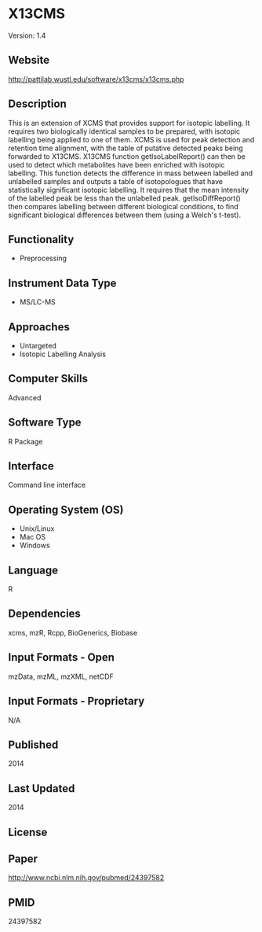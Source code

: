 # X13CMS
Version: 1.4

## Website
http://pattilab.wustl.edu/software/x13cms/x13cms.php

## Description
This is an extension of XCMS that provides support for isotopic labelling. It requires two biologically identical samples to be prepared, with isotopic labelling being applied to one of them. XCMS is used for peak detection and retention time alignment, with the table of putative detected peaks being forwarded to X13CMS. X13CMS function getIsoLabelReport() can then be used to detect which metabolites have been enriched with isotopic labelling. This function detects the difference in mass between labelled and unlabelled samples and outputs a table of isotopologues that have statistically significant isotopic labelling. It requires that the mean intensity of the labelled peak be less than the unlabelled peak. getIsoDiffReport() then compares labelling between different biological conditions, to find significant biological differences between them (using a Welch's t-test).

## Functionality
- Preprocessing

## Instrument Data Type
- MS/LC-MS

## Approaches
- Untargeted
- Isotopic Labelling Analysis

## Computer Skills
Advanced

## Software Type
R Package

## Interface
Command line interface

## Operating System (OS)
- Unix/Linux
- Mac OS
- Windows

## Language
R

## Dependencies
xcms, mzR, Rcpp, BioGenerics, Biobase

## Input Formats - Open
mzData, mzML, mzXML, netCDF

## Input Formats - Proprietary
N/A

## Published
2014

## Last Updated
2014

## License

## Paper
http://www.ncbi.nlm.nih.gov/pubmed/24397582

## PMID
24397582
